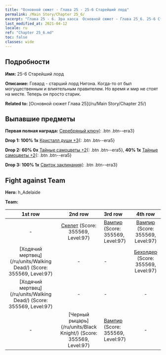 ```yaml
---
title: "Основной сюжет - Глава 25 - 25-6 Старейший лорд"
permalink: /Main Story/Chapter 25_6/
excerpt: "Глава 25 - 6. Эра хаоса  Основной сюжет - Глава 25_6. 25-6 Старейший лорд"
last_modified_at: 2021-04-12
locale: ru
ref: "Chapter 25_6.md"
toc: false
classes: wide
---
```


## Подробности

 **Имя:** 25-6 Старейший лорд

 **Описание:** Говард - старший лорд Нигона. Когда-то от был могущественным и влиятельным правителем. Но время и мир не стоят на месте. Теперь он просто старик.

 **Related to:** [Основной сюжет Глава 25](/ru/Main Story/Chapter 25/)

## Выпавшие предметы

 **Первая полная награда:** [Серебряный ключ](/ru/Items/con_693/){: .btn .btn--era3}

 **Drop 1:** **100% 1x** [Кристалл души +3](/ru/Items/mat_87/){: .btn .btn--era5}

 **Drop 2:** **60% 0x** [Тайные самоцветы +2](/ru/Items/mat_79/){: .btn .btn--era5}, **40% 1x** [Тайные самоцветы +2](/ru/Items/mat_79/){: .btn .btn--era5}

 **Drop 3:** **100% 1x** [Свиток заклинания](/ru/Items/con_694/){: .btn .btn--era3}


## Fight against Team
 **Hero:** h_Adelaide

 **Team:**


  | 1st row | 2nd row | 3rd row | 4th row |
  |:----:|:----:|:----|:----:|
  | - | [Скелет](/ru/units/Skeleton/) (Score: 355569, Level:97)  | [Вампир](/ru/units/Vampire/) (Score: 355569, Level:97)  | [Вампир](/ru/units/Vampire/) (Score: 355569, Level:97)  |
  | [Ходячий мертвец](/ru/units/Walking Dead/) (Score: 355569, Level:97)  | - | - | [Бехолдер](/ru/units/Beholder/) (Score: 355569, Level:97)  |
  | [Ходячий мертвец](/ru/units/Walking Dead/) (Score: 355569, Level:97)  | - | - | - |
  | - | [Черный рыцарь](/ru/units/Black Knight/) (Score: 355569, Level:97)  | [Вампир](/ru/units/Vampire/) (Score: 355569, Level:97)  | - |


